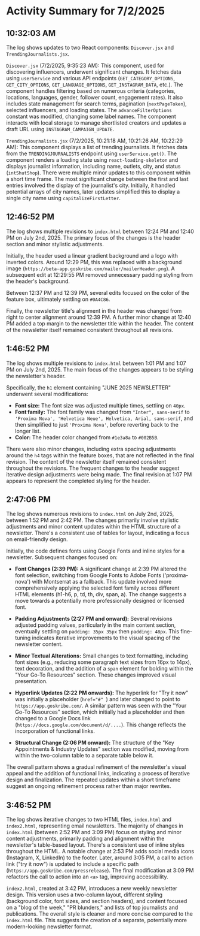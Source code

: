 # Activity Summary for 7/2/2025

## 10:32:03 AM
The log shows updates to two React components: `Discover.jsx` and `TrendingJournalists.jsx`.

`Discover.jsx` (7/2/2025, 9:35:23 AM): This component, used for discovering influencers, underwent significant changes.  It fetches data using `userService` and various API endpoints (`GET_CATEGORY_OPTIONS`, `GET_CITY_OPTIONS`, `GET_LANGUAGE_OPTIONS`, `GET_INSTAGRAM_DATA`, etc.). The component handles filtering based on numerous criteria (categories, locations, languages, gender, follower count, engagement rates).  It also includes state management for search terms, pagination (`nextPageToken`), selected influencers, and loading states.  The `advanceFilterOptions` constant was modified, changing some label names. The component interacts with local storage to manage shortlisted creators and updates a draft URL using `INSTAGRAM_CAMPAIGN_UPDATE`.


`TrendingJournalists.jsx` (7/2/2025, 10:21:18 AM, 10:21:26 AM, 10:22:29 AM):  This component displays a list of trending journalists.  It fetches data from the `TRENDINGJOURNALISTS` endpoint using `userService.get()`.  The component renders a loading state using `react-loading-skeleton` and displays journalist information, including name, outlets, city, and status (`intShutShop`).  There were multiple minor updates to this component within a short time frame.  The most significant change between the first and last entries involved the display of the journalist's city.  Initially, it handled potential arrays of city names, later updates simplified this to display a single city name using `capitalizeFirstLetter`.


## 12:46:52 PM
The log shows multiple revisions to `index.html` between 12:24 PM and 12:40 PM on July 2nd, 2025.  The primary focus of the changes is the header section and minor stylistic adjustments.

Initially, the header used a linear gradient background and a logo with inverted colors.  Around 12:29 PM, this was replaced with a background image (`https://beta-app.goskribe.com/mailer/mailerHeader.png`).  A subsequent edit at 12:29:55 PM removed unnecessary padding styling from the header's background.

Between 12:37 PM and 12:39 PM, several edits focused on the color of the feature box, ultimately settling on `#0A4C86`.

Finally,  the newsletter title's alignment in the header was changed from right to center alignment around 12:39 PM. A further minor change at 12:40 PM added a top margin to the newsletter title within the header.  The content of the newsletter itself remained consistent throughout all revisions.


## 1:46:52 PM
The log shows multiple revisions to `index.html` between 1:01 PM and 1:07 PM on July 2nd, 2025.  The main focus of the changes appears to be styling the newsletter's header.

Specifically, the `h1` element containing "JUNE 2025 NEWSLETTER" underwent several modifications:

* **Font size:**  The font size was adjusted multiple times, settling on `40px`.
* **Font family:** The font family was changed from `"Inter", sans-serif` to `'Proxima Nova', 'Helvetica Neue', Helvetica, Arial, sans-serif`, and then simplified to just `'Proxima Nova'`, before reverting back to the longer list.
* **Color:** The header color changed from `#1e3a8a` to `#002B5B`.

There were also minor changes, including extra spacing adjustments around the `h4` tags within the feature boxes, that are not reflected in the final revision.  The content of the newsletter itself remained consistent throughout the revisions.  The frequent changes to the header suggest iterative design adjustments were being made.  The final revision at 1:07 PM appears to represent the completed styling for the header.


## 2:47:06 PM
The log shows numerous revisions to `index.html` on July 2nd, 2025, between 1:52 PM and 2:42 PM.  The changes primarily involve stylistic adjustments and minor content updates within the HTML structure of a newsletter.  There's a consistent use of tables for layout, indicating a focus on email-friendly design.

Initially, the code defines fonts using Google Fonts and inline styles for a newsletter.  Subsequent changes focused on:


* **Font Changes (2:39 PM):**  A significant change at 2:39 PM altered the font selection, switching from Google Fonts to Adobe Fonts ('proxima-nova') with Montserrat as a fallback. This update involved more comprehensively applying the selected font family across different HTML elements (h1-h6, p, td, th, div, span, a).  The change suggests a move towards a potentially more professionally designed or licensed font.

* **Padding Adjustments (2:27 PM and onward):**  Several revisions adjusted padding values, particularly in the main content section, eventually settling on `padding: 35px 35px` then `padding: 48px`. This fine-tuning indicates iterative improvements to the visual spacing of the newsletter content.

* **Minor Textual Alterations:** Small changes to text formatting, including font sizes (e.g., reducing some paragraph text sizes from 16px to 14px), text decoration, and the addition of a `span` element for bolding within the "Your Go-To Resources" section.  These changes improved visual presentation.

* **Hyperlink Updates (2:22 PM onwards):** The hyperlink for "Try it now" was initially a placeholder (`href="#" `) and later changed to point to `https://app.goskribe.com/`. A similar pattern was seen with the "Your Go-To Resources" section, which initially had a placeholder and then changed to a Google Docs link (`https://docs.google.com/document/d/....`). This change reflects the incorporation of functional links.

* **Structural Change (2:06 PM onward):**  The structure of the "Key Appointments & Industry Updates" section was modified, moving from within the two-column table to a separate table below it.



The overall pattern shows a gradual refinement of the newsletter's visual appeal and the addition of functional links, indicating a process of iterative design and finalization. The repeated updates within a short timeframe suggest an ongoing refinement process rather than major rewrites.


## 3:46:52 PM
The log shows iterative changes to two HTML files, `index.html` and `index2.html`, representing email newsletters.  The majority of changes in `index.html` (between 2:52 PM and 3:09 PM) focus on styling and minor content adjustments, primarily padding and alignment within the newsletter's table-based layout.  There's a consistent use of inline styles throughout the HTML.  A notable change at 2:53 PM adds social media icons (Instagram, X, LinkedIn) to the footer.  Later, around 3:05 PM, a call to action link ("try it now") is updated to include a specific path (`https://app.goskribe.com/pressrelease`).  The final modification at 3:09 PM refactors the call to action into an `<a>` tag, improving accessibility.

`index2.html`, created at 3:42 PM, introduces a new weekly newsletter design. This version uses a two-column layout, different styling (background color, font sizes, and section headers), and content focused on a "blog of the week," "PR blunders," and lists of top journalists and publications.  The overall style is cleaner and more concise compared to the `index.html` file.  This suggests the creation of a separate, potentially more modern-looking newsletter format.
